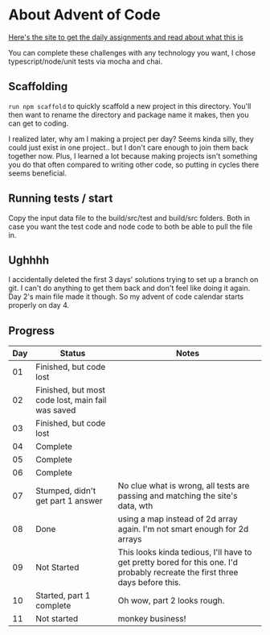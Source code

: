 
# About Advent of Code

[Here's the site to get the daily assignments and read about what this is](https://adventofcode.com/2022)

You can complete these challenges with any technology you want, I chose typescript/node/unit tests via mocha and chai.

## Scaffolding

`run npm scaffold` to quickly scaffold a new project in this directory. You'll then want to rename the directory and package name it makes, then you can get to coding.

I realized later, why am I making a project per day? Seems kinda silly, they could just exist in one project.. but I don't care enough to join them back together now. Plus, I learned a lot because making projects isn't something you do that often compared to writing other code, so putting in cycles there seems beneficial.

## Running tests / start

Copy the input data file to the build/src/test and build/src folders. Both in case you want the test code and node code to both be able to pull the file in.

## Ughhhh

I accidentally deleted the first 3 days' solutions trying to set up a branch on git. I can't do anything to get them back and don't feel like doing it again. Day 2's main file made it though. So my advent of code calendar starts properly on day 4.

## Progress

| Day | Status | Notes |
| --- | --- | --- |
| 01 | Finished, but code lost ||
| 02 | Finished, but most code lost, main fail was saved ||
| 03 | Finished, but code lost ||
| 04 | Complete ||
| 05 | Complete ||
| 06 | Complete ||
| 07 | Stumped, didn't get part 1 answer | No clue what is wrong, all tests are passing and matching the site's data, wth |
| 08 | Done | using a map instead of 2d array again. I'm not smart enough for 2d arrays |
| 09 | Not Started | This looks kinda tedious, I'll have to get pretty bored for this one. I'd probably recreate the first three days before this. |
| 10 | Started, part 1 complete | Oh wow, part 2 looks rough. |
| 11 | Not started | monkey business! |
